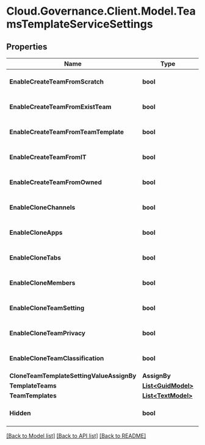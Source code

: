 # Cloud.Governance.Client.Model.TeamsTemplateServiceSettings
## Properties

Name | Type | Description | Notes
------------ | ------------- | ------------- | -------------
**EnableCreateTeamFromScratch** | **bool** |  | [optional] [default to false]
**EnableCreateTeamFromExistTeam** | **bool** |  | [optional] [default to false]
**EnableCreateTeamFromTeamTemplate** | **bool** |  | [optional] [default to false]
**EnableCreateTeamFromIT** | **bool** |  | [optional] [default to false]
**EnableCreateTeamFromOwned** | **bool** |  | [optional] [default to false]
**EnableCloneChannels** | **bool** |  | [optional] [default to false]
**EnableCloneApps** | **bool** |  | [optional] [default to false]
**EnableCloneTabs** | **bool** |  | [optional] [default to false]
**EnableCloneMembers** | **bool** |  | [optional] [default to false]
**EnableCloneTeamSetting** | **bool** |  | [optional] [default to false]
**EnableCloneTeamPrivacy** | **bool** |  | [optional] [default to false]
**EnableCloneTeamClassification** | **bool** |  | [optional] [default to false]
**CloneTeamTemplateSettingValueAssignBy** | **AssignBy** |  | [optional] 
**TemplateTeams** | [**List&lt;GuidModel&gt;**](GuidModel.md) |  | [optional] 
**TeamTemplates** | [**List&lt;TextModel&gt;**](TextModel.md) |  | [optional] 
**Hidden** | **bool** |  | [optional] [default to false]

[[Back to Model list]](../README.md#documentation-for-models) [[Back to API list]](../README.md#documentation-for-api-endpoints) [[Back to README]](../README.md)


